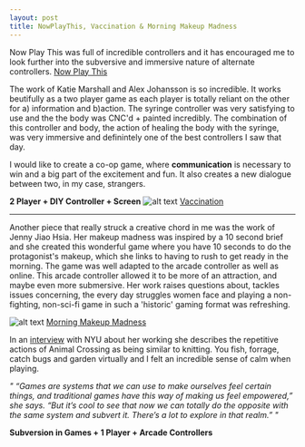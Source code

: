 ```yaml
---
layout: post
title: NowPlayThis, Vaccination & Morning Makeup Madness
---
```


Now Play This was full of incredible controllers and it has encouraged me to look further into the subversive and immersive nature of alternate controllers.
[Now Play This](http://nowplaythis.net/2016-sunday/)

The work of Katie Marshall and Alex Johansson is so incredible. It works beutifully as a two player game as each player is totally reliant on the other for a) information and b)action. The syringe controller was very satisfying to use and the the body was CNC'd + painted incredibly. The combination of this controller and body, the action of healing the body with the syringe, was very immersive and definintely one of the best controllers I saw that day.

I would like to create a co-op game, where **communication** is necessary to win and a big part of the excitement and fun. It also creates a new dialogue between two, in my case, strangers.

**2 Player + DIY Controller + Screen**
![alt text](https://annaclow.github.io/blogImages/vaccination.png "Vaccination")
[Vaccination](https://alexvscoding.itch.io/vaccination)


----

Another piece that really struck a creative chord in me was the work of Jenny Jiao Hsia. Her makeup madness was inspired by a 10 second brief and she created this wonderful game where you have 10 seconds to do the protagonist's makeup, which she links to having to rush to get ready in the morning. The game was well adapted to the arcade controller as well as online. This arcade controller allowed it to be more of an attraction, and maybe even more submersive. Her work raises questions about, tackles issues concerning, the every day struggles women face and playing a non-fighting, non-sci-fi game in such a 'historic' gaming format was refreshing.

![alt text](https://annaclow.github.io/blogImages/JennyJsia.png "Morning Makeup Madness")
[Morning Makeup Madness](https://q_dork.itch.io/morning-makeup-madness)


In an [interview](http://www.nyu.edu/about/news-publications/news/2016/december/jenny-jiao-hsia-on-video-game-design.html)
 with NYU about her working she describes the repetitive actions of Animal Crossing as being similar to knitting. You fish, forrage, catch bugs and garden virtually and I felt an incredible sense of calm when playing. 

_" “Games are systems that we can use to make ourselves feel certain things, and traditional games have this way of making us feel empowered,” she says. “But it’s cool to see that now we can totally do the opposite with the same system and subvert it. There’s a lot to explore in that realm.” "_

**Subversion in Games + 1 Player + Arcade Controllers**
